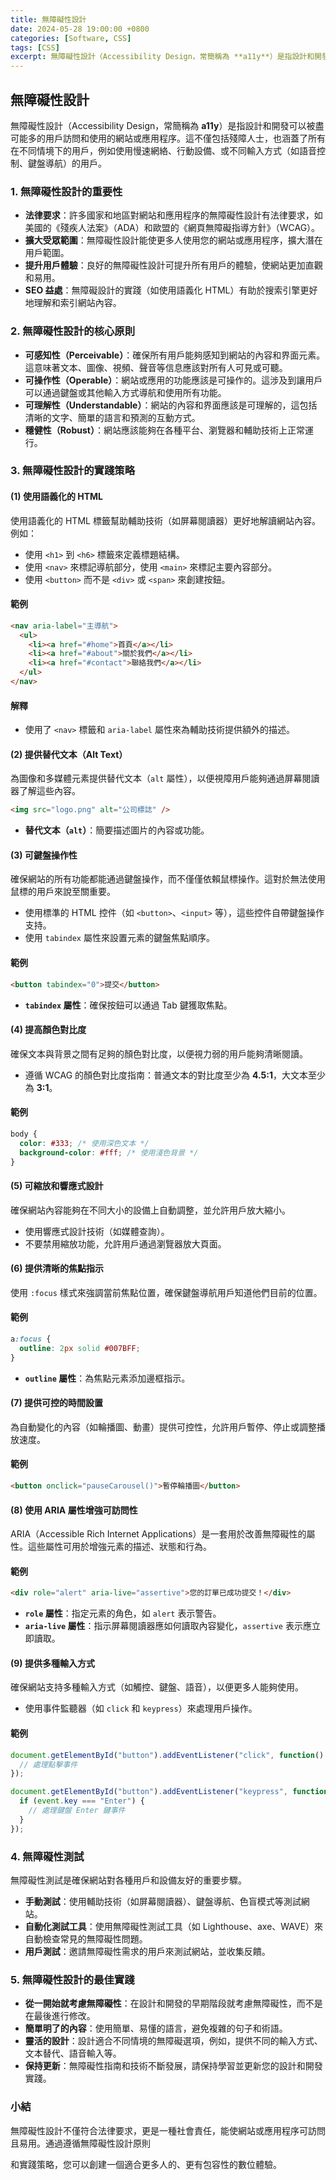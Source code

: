 ```yaml
---
title: 無障礙性設計
date: 2024-05-28 19:00:00 +0800
categories: [Software, CSS]
tags: [CSS] 
excerpt: 無障礙性設計（Accessibility Design，常簡稱為 **a11y**）是指設計和開發可以被盡可能多的用戶訪問和使用的網站或應用程序
---
```


## 無障礙性設計

無障礙性設計（Accessibility Design，常簡稱為 **a11y**）是指設計和開發可以被盡可能多的用戶訪問和使用的網站或應用程序。這不僅包括殘障人士，也涵蓋了所有在不同情境下的用戶，例如使用慢速網絡、行動設備、或不同輸入方式（如語音控制、鍵盤導航）的用戶。

### 1. 無障礙性設計的重要性

- **法律要求**：許多國家和地區對網站和應用程序的無障礙性設計有法律要求，如美國的《殘疾人法案》（ADA）和歐盟的《網頁無障礙指導方針》（WCAG）。
- **擴大受眾範圍**：無障礙性設計能使更多人使用您的網站或應用程序，擴大潛在用戶範圍。
- **提升用戶體驗**：良好的無障礙性設計可提升所有用戶的體驗，使網站更加直觀和易用。
- **SEO 益處**：無障礙設計的實踐（如使用語義化 HTML）有助於搜索引擎更好地理解和索引網站內容。

### 2. 無障礙性設計的核心原則

- **可感知性（Perceivable）**：確保所有用戶能夠感知到網站的內容和界面元素。這意味著文本、圖像、視頻、聲音等信息應該對所有人可見或可聽。
- **可操作性（Operable）**：網站或應用的功能應該是可操作的。這涉及到讓用戶可以通過鍵盤或其他輸入方式導航和使用所有功能。
- **可理解性（Understandable）**：網站的內容和界面應該是可理解的，這包括清晰的文字、簡單的語言和預測的互動方式。
- **穩健性（Robust）**：網站應該能夠在各種平台、瀏覽器和輔助技術上正常運行。

### 3. 無障礙性設計的實踐策略

#### (1) 使用語義化的 HTML

使用語義化的 HTML 標籤幫助輔助技術（如屏幕閱讀器）更好地解讀網站內容。例如：

- 使用 `<h1>` 到 `<h6>` 標籤來定義標題結構。
- 使用 `<nav>` 來標記導航部分，使用 `<main>` 來標記主要內容部分。
- 使用 `<button>` 而不是 `<div>` 或 `<span>` 來創建按鈕。

#### 範例

```html
<nav aria-label="主導航">
  <ul>
    <li><a href="#home">首頁</a></li>
    <li><a href="#about">關於我們</a></li>
    <li><a href="#contact">聯絡我們</a></li>
  </ul>
</nav>
```

#### 解釋

- 使用了 `<nav>` 標籤和 `aria-label` 屬性來為輔助技術提供額外的描述。

#### (2) 提供替代文本（Alt Text）

為圖像和多媒體元素提供替代文本（`alt` 屬性），以便視障用戶能夠通過屏幕閱讀器了解這些內容。

```html
<img src="logo.png" alt="公司標誌" />
```

- **替代文本（`alt`）**：簡要描述圖片的內容或功能。

#### (3) 可鍵盤操作性

確保網站的所有功能都能通過鍵盤操作，而不僅僅依賴鼠標操作。這對於無法使用鼠標的用戶來說至關重要。

- 使用標準的 HTML 控件（如 `<button>`、`<input>` 等），這些控件自帶鍵盤操作支持。
- 使用 `tabindex` 屬性來設置元素的鍵盤焦點順序。

#### 範例

```html
<button tabindex="0">提交</button>
```

- **`tabindex` 屬性**：確保按鈕可以通過 Tab 鍵獲取焦點。

#### (4) 提高顏色對比度

確保文本與背景之間有足夠的顏色對比度，以便視力弱的用戶能夠清晰閱讀。

- 遵循 WCAG 的顏色對比度指南：普通文本的對比度至少為 **4.5:1**，大文本至少為 **3:1**。

#### 範例

```css
body {
  color: #333; /* 使用深色文本 */
  background-color: #fff; /* 使用淺色背景 */
}
```

#### (5) 可縮放和響應式設計

確保網站內容能夠在不同大小的設備上自動調整，並允許用戶放大縮小。

- 使用響應式設計技術（如媒體查詢）。
- 不要禁用縮放功能，允許用戶通過瀏覽器放大頁面。

#### (6) 提供清晰的焦點指示

使用 `:focus` 樣式來強調當前焦點位置，確保鍵盤導航用戶知道他們目前的位置。

#### 範例

```css
a:focus {
  outline: 2px solid #007BFF;
}
```

- **`outline` 屬性**：為焦點元素添加邊框指示。

#### (7) 提供可控的時間設置

為自動變化的內容（如輪播圖、動畫）提供可控性，允許用戶暫停、停止或調整播放速度。

#### 範例

```html
<button onclick="pauseCarousel()">暫停輪播圖</button>
```

#### (8) 使用 ARIA 屬性增強可訪問性

ARIA（Accessible Rich Internet Applications）是一套用於改善無障礙性的屬性。這些屬性可用於增強元素的描述、狀態和行為。

#### 範例

```html
<div role="alert" aria-live="assertive">您的訂單已成功提交！</div>
```

- **`role` 屬性**：指定元素的角色，如 `alert` 表示警告。
- **`aria-live` 屬性**：指示屏幕閱讀器應如何讀取內容變化，`assertive` 表示應立即讀取。

#### (9) 提供多種輸入方式

確保網站支持多種輸入方式（如觸控、鍵盤、語音），以便更多人能夠使用。

- 使用事件監聽器（如 `click` 和 `keypress`）來處理用戶操作。
  
#### 範例

```javascript
document.getElementById("button").addEventListener("click", function() {
  // 處理點擊事件
});

document.getElementById("button").addEventListener("keypress", function(event) {
  if (event.key === "Enter") {
    // 處理鍵盤 Enter 鍵事件
  }
});
```

### 4. 無障礙性測試

無障礙性測試是確保網站對各種用戶和設備友好的重要步驟。

- **手動測試**：使用輔助技術（如屏幕閱讀器）、鍵盤導航、色盲模式等測試網站。
- **自動化測試工具**：使用無障礙性測試工具（如 Lighthouse、axe、WAVE）來自動檢查常見的無障礙性問題。
- **用戶測試**：邀請無障礙性需求的用戶來測試網站，並收集反饋。

### 5. 無障礙性設計的最佳實踐

- **從一開始就考慮無障礙性**：在設計和開發的早期階段就考慮無障礙性，而不是在最後進行修改。
- **簡單明了的內容**：使用簡單、易懂的語言，避免複雜的句子和術語。
- **靈活的設計**：設計適合不同情境的無障礙選項，例如，提供不同的輸入方式、文本替代、語音輸入等。
- **保持更新**：無障礙性指南和技術不斷發展，請保持學習並更新您的設計和開發實踐。

### 小結

無障礙性設計不僅符合法律要求，更是一種社會責任，能使網站或應用程序可訪問且易用。通過遵循無障礙性設計原則

和實踐策略，您可以創建一個適合更多人的、更有包容性的數位體驗。
